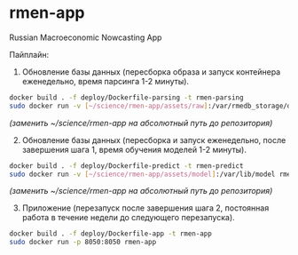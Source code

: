 # rmen-app
Russian Macroeconomic Nowcasting App

Пайплайн:

1. Обновление базы данных (пересборка образа и запуск контейнера еженедельно, время парсинга 1-2 минуты). 
```bash
docker build . -f deploy/Dockerfile-parsing -t rmen-parsing
sudo docker run -v [~/science/rmen-app/assets/raw]:/var/rmedb_storage/data rmen-parsing
```
*(заменить ~/science/rmen-app на абсолютный путь до репозитория)*

2. Обновление базы данных (пересборка и запуск еженедельно, после завершения шага 1, время обучения моделей 1-2 минуты).
```bash
docker build . -f deploy/Dockerfile-predict -t rmen-predict
sudo docker run -v [~/science/rmen-app/assets/model]:/var/lib/model rmen-predict
```
*(заменить ~/science/rmen-app на абсолютный путь до репозитория)*

3. Приложение (перезапуск после завершения шага 2, постоянная работа в течение недели до следующего перезапуска).
```bash
docker build . -f deploy/Dockerfile-app -t rmen-app
sudo docker run -p 8050:8050 rmen-app
```
